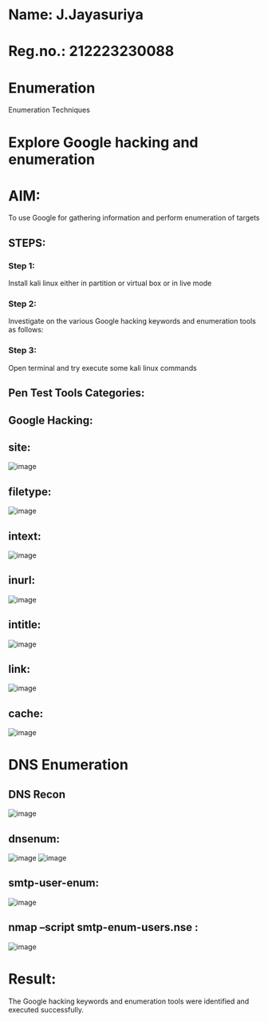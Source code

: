 # Name: J.Jayasuriya
# Reg.no.: 212223230088

# Enumeration
Enumeration Techniques

# Explore Google hacking and enumeration 

# AIM:

To use Google for gathering information and perform enumeration of targets

## STEPS:

### Step 1:

Install kali linux either in partition or virtual box or in live mode

### Step 2:

Investigate on the various Google hacking keywords and enumeration tools as follows:


### Step 3:

Open terminal and try execute some kali linux commands

## Pen Test Tools Categories:  

## Google Hacking:

## site: 
![image](https://github.com/user-attachments/assets/49987094-4061-4644-83fe-46e62248f259)

## filetype: 
![image](https://github.com/user-attachments/assets/3fd13586-1121-4d58-b16b-687015f8ba6c)
## intext: 
![image](https://github.com/user-attachments/assets/3a2b9cec-cc6b-41bd-83ff-448a26aa3c2e)
## inurl: 
![image](https://github.com/user-attachments/assets/6d6af348-6c44-440e-9bc5-2c08cceb7edb)

## intitle: 
![image](https://github.com/user-attachments/assets/862d673f-210f-4225-a07c-6ba74afeea83)

## link: 
![image](https://github.com/user-attachments/assets/82180d8e-2a9a-4b29-b729-d05639dfab04)

## cache: 
![image](https://github.com/user-attachments/assets/12916e78-6338-4eba-8430-1b3bb8bdfdcb)
 
# DNS Enumeration


## DNS Recon
![image](https://github.com/user-attachments/assets/30ab6d21-8b76-4847-aed2-daaeb61ce67f)
## dnsenum:
![image](https://github.com/user-attachments/assets/11f2ed03-737e-4b77-a497-31c30e6cf083)
![image](https://github.com/user-attachments/assets/c4afe7ca-14b2-442e-ab0b-4ea0171227c8)
## smtp-user-enum:
![image](https://github.com/user-attachments/assets/db7ca2cc-65be-4b50-bd47-c4076c65ea28)
## nmap –script smtp-enum-users.nse :
![image](https://github.com/user-attachments/assets/9b7f8e90-d780-42c2-acf2-c301d2eac104)

# Result:
 The Google hacking keywords and enumeration tools were identified and executed successfully.


